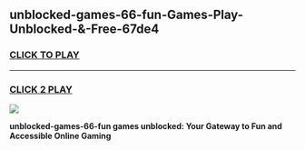 
## unblocked-games-66-fun-Games-Play-Unblocked-&-Free-67de4
<h3>
<a href="https://premium76.site?title=unblocked-games-66-fun&ref=24A">CLICK TO PLAY</a></h3>
<hr>

<h3>
<a href="https://premium76.site?title=unblocked-games-66-fun&ref=24A">CLICK 2 PLAY</a>
  
</h3>

<a href="https://premium76.site?title=unblocked-games-66-fun&ref=24A"><img src="https://clearcache.store/games.png"></a>


**unblocked-games-66-fun games unblocked: Your Gateway to Fun and Accessible Online Gaming**
